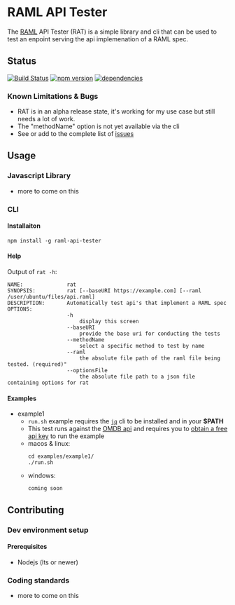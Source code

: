 # RAML API Tester

The [RAML](https://raml.org/) API Tester (RAT) is a simple library and cli that can be used to test an enpoint serving the api implemenation of a RAML spec.

## Status

[![Build Status](https://travis-ci.org/mafischer/raml-api-tester.svg?branch=master)](https://travis-ci.org/mafischer/raml-api-tester)
[![npm version](https://badge.fury.io/js/raml-api-tester.svg)](https://badge.fury.io/js/raml-api-tester)
[![dependencies](https://david-dm.org/mafischer/raml-api-tester.svg)](https://david-dm.org/mafischer/raml-api-tester)

### Known Limitations & Bugs
- RAT is in an alpha release state, it's working for my use case but still needs a lot of work.
- The "methodName" option is not yet available via the cli
- See or add to the complete list of [issues](https://github.com/mafischer/raml-api-tester/issues)

## Usage

### Javascript Library
- more to come on this

### CLI

#### Installaiton
`npm install -g raml-api-tester`

#### Help
Output of `rat -h`:
```
NAME:              rat
SYNOPSIS:          rat [--baseURI https://example.com] [--raml /user/ubuntu/files/api.raml]
DESCRIPTION:       Automatically test api's that implement a RAML spec
OPTIONS:
                   -h
                       display this screen
                   --baseURI
                       provide the base uri for conducting the tests
                   --methodName
                       select a specific method to test by name
                   --raml
                       the absolute file path of the raml file being tested. (required)"
                   --optionsFile
                       the absolute file path to a json file containing options for rat
```

#### Examples
- example1
    * `run.sh` example requires the [`jq`](https://stedolan.github.io/jq/download/) cli to be installed and in your **$PATH**
    * This test runs against the [OMDB api](http://www.omdbapi.com/) and requires you to [obtain a free api key](http://www.omdbapi.com/apikey.aspx) to run the example
    * macos & linux:
        ```
        cd examples/example1/
        ./run.sh
        ```
    * windows:
        ```
        coming soon
        ```


## Contributing

### Dev environment setup

#### Prerequisites
- Nodejs (lts or newer)

### Coding standards
- more to come on this